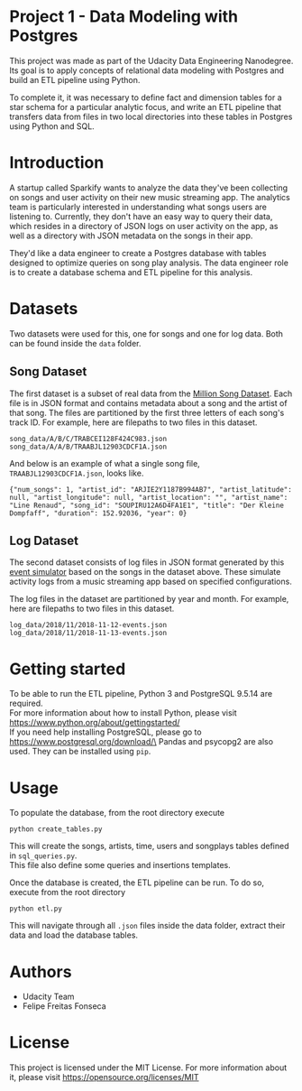 # Project 1 - Data Modeling with Postgres

This project was made as part of the Udacity Data Engineering Nanodegree. \
Its goal is to apply concepts of relational data modeling with Postgres and build an ETL pipeline using Python.

To complete it, it was necessary to define fact and dimension tables for a star schema for a particular analytic focus, and write an ETL pipeline that transfers data from files in two local directories into these tables in Postgres using Python and SQL.

# Introduction

A startup called Sparkify wants to analyze the data they've been collecting on songs and user activity on their new music streaming app. The analytics team is particularly interested in understanding what songs users are listening to. Currently, they don't have an easy way to query their data, which resides in a directory of JSON logs on user activity on the app, as well as a directory with JSON metadata on the songs in their app.

They'd like a data engineer to create a Postgres database with tables designed to optimize queries on song play analysis. The data engineer role is to create a database schema and ETL pipeline for this analysis.

# Datasets

Two datasets were used for this, one for songs and one for log data. Both can be found inside the `data` folder.

## Song Dataset

The first dataset is a subset of real data from the [Million Song Dataset](https://labrosa.ee.columbia.edu/millionsong/). Each file is in JSON format and contains metadata about a song and the artist of that song. The files are partitioned by the first three letters of each song's track ID. For example, here are filepaths to two files in this dataset.

```
song_data/A/B/C/TRABCEI128F424C983.json
song_data/A/A/B/TRAABJL12903CDCF1A.json
```

And below is an example of what a single song file, `TRAABJL12903CDCF1A.json`, looks like.

```
{"num_songs": 1, "artist_id": "ARJIE2Y1187B994AB7", "artist_latitude": null, "artist_longitude": null, "artist_location": "", "artist_name": "Line Renaud", "song_id": "SOUPIRU12A6D4FA1E1", "title": "Der Kleine Dompfaff", "duration": 152.92036, "year": 0}
```

## Log Dataset

The second dataset consists of log files in JSON format generated by this [event simulator](https://github.com/Interana/eventsim) based on the songs in the dataset above. These simulate activity logs from a music streaming app based on specified configurations.

The log files in the dataset are partitioned by year and month. For example, here are filepaths to two files in this dataset.

```
log_data/2018/11/2018-11-12-events.json
log_data/2018/11/2018-11-13-events.json
```

# Getting started

To be able to run the ETL pipeline, Python 3 and PostgreSQL 9.5.14 are required. \
For more information about how to install Python, please visit https://www.python.org/about/gettingstarted/ \
If you need help installing PostgreSQL, please go to https://www.postgresql.org/download/\
Pandas and psycopg2 are also used. They can be installed using `pip`.

# Usage

To populate the database, from the root directory execute
```
python create_tables.py
```
 This will create the songs, artists, time, users and songplays tables defined in `sql_queries.py`. \
 This file also define some queries and insertions templates.

 Once the database is created, the ETL pipeline can be run. To do so, execute from the root directory

 ```
python etl.py
 ```
This will navigate through all `.json` files inside the data folder, extract their data and load the database tables.

# Authors
* Udacity Team
* Felipe Freitas Fonseca

# License

This project is licensed under the MIT License. For more information about it, please visit https://opensource.org/licenses/MIT